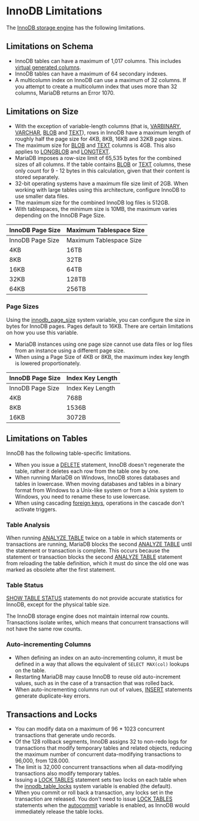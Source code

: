 
# InnoDB Limitations

The [InnoDB storage engine](../../../../general-resources/learning-and-training/training-and-tutorials/advanced-mariadb-articles/development-articles/quality/innodb-upgrade-tests/README.md) has the following limitations.


## Limitations on Schema


* InnoDB tables can have a maximum of 1,017 columns. This includes [virtual generated columns](../../sql-statements-and-structure/sql-statements/data-definition/create/generated-columns.md).
* InnoDB tables can have a maximum of 64 secondary indexes.
* A multicolumn index on InnoDB can use a maximum of 32 columns. If you attempt to create a multicolumn index that uses more than 32 columns, MariaDB returns an Error 1070.


## Limitations on Size


* With the exception of variable-length columns (that is, [VARBINARY](../../data-types/string-data-types/varbinary.md), [VARCHAR](../../data-types/string-data-types/varchar.md), [BLOB](../../data-types/string-data-types/blob.md) and [TEXT](../../data-types/string-data-types/text.md)), rows in InnoDB have a maximum length of roughly half the page size for 4KB, 8KB, 16KB and 32KB page sizes.
* The maximum size for [BLOB](../../data-types/string-data-types/blob.md) and [TEXT](../../data-types/string-data-types/text.md) columns is 4GB. This also applies to [LONGBLOB](../../data-types/string-data-types/longblob.md) and [LONGTEXT](../../data-types/string-data-types/longtext.md).
* MariaDB imposes a row-size limit of 65,535 bytes for the combined sizes of all columns. If the table contains [BLOB](../../data-types/string-data-types/blob.md) or [TEXT](../../data-types/string-data-types/text.md) columns, these only count for 9 - 12 bytes in this calculation, given that their content is stored separately.
* 32-bit operating systems have a maximum file size limit of 2GB. When working with large tables using this architecture, configure InnoDB to use smaller data files.
* The maximum size for the combined InnoDB log files is 512GB.
* With tablespaces, the minimum size is 10MB, the maximum varies depending on the InnoDB Page Size.



| InnoDB Page Size | Maximum Tablespace Size |
| --- | --- |
| InnoDB Page Size | Maximum Tablespace Size |
| 4KB | 16TB |
| 8KB | 32TB |
| 16KB | 64TB |
| 32KB | 128TB |
| 64KB | 256TB |



### Page Sizes


Using the [innodb_page_size](innodb-system-variables.md#innodb_page_size) system variable, you can configure the size in bytes for InnoDB pages. Pages default to 16KB. There are certain limitations on how you use this variable.


* MariaDB instances using one page size cannot use data files or log files from an instance using a different page size.
* When using a Page Size of 4KB or 8KB, the maximum index key length is lowered proportionately.



| InnoDB Page Size | Index Key Length |
| --- | --- |
| InnoDB Page Size | Index Key Length |
| 4KB | 768B |
| 8KB | 1536B |
| 16KB | 3072B |



## Limitations on Tables


InnoDB has the following table-specific limitations.


* When you issue a [DELETE](../../sql-statements-and-structure/sql-statements/data-manipulation/changing-deleting-data/delete.md) statement, InnoDB doesn't regenerate the table, rather it deletes each row from the table one by one.
* When running MariaDB on Windows, InnoDB stores databases and tables in lowercase. When moving databases and tables in a binary format from Windows to a Unix-like system or from a Unix system to Windows, you need to rename these to use lowercase.
* When using cascading [foreign keys](../../../server-usage/replication-cluster-multi-master/optimization-and-tuning/optimization-and-indexes/foreign-keys.md), operations in the cascade don't activate triggers.


### Table Analysis


When running [ANALYZE TABLE](../../sql-statements-and-structure/sql-statements/table-statements/analyze-table.md) twice on a table in which statements or transactions are running, MariaDB blocks the second [ANALYZE TABLE](../../sql-statements-and-structure/sql-statements/table-statements/analyze-table.md) until the statement or transaction is complete. This occurs because the statement or transaction blocks the second [ANALYZE TABLE](../../sql-statements-and-structure/sql-statements/table-statements/analyze-table.md) statement from reloading the table definition, which it must do since the old one was marked as obsolete after the first statement.


### Table Status


[SHOW TABLE STATUS](../../sql-statements-and-structure/sql-statements/administrative-sql-statements/show/show-table-status.md) statements do not provide accurate statistics for InnoDB, except for the physical table size.


The InnoDB storage engine does not maintain internal row counts. Transactions isolate writes, which means that concurrent transactions will not have the same row counts.


### Auto-incrementing Columns


* When defining an index on an auto-incrementing column, it must be defined in a way that allows the equivalent of `SELECT MAX(col)` lookups on the table.
* Restarting MariaDB may cause InnoDB to reuse old auto-increment values, such as in the case of a transaction that was rolled back.
* When auto-incrementing columns run out of values, [INSERT](../../sql-statements-and-structure/sql-statements/built-in-functions/string-functions/insert-function.md) statements generate duplicate-key errors.


## Transactions and Locks


* You can modify data on a maximum of 96 * 1023 concurrent transactions that generate undo records.
* Of the 128 rollback segments, InnoDB assigns 32 to non-redo logs for transactions that modify temporary tables and related objects, reducing the maximum number of concurrent data-modifying transactions to 96,000, from 128.000.
* The limit is 32,000 concurrent transactions when all data-modifying transactions also modify temporary tables.
* Issuing a [LOCK TABLES](../../sql-statements-and-structure/sql-statements/transactions/lock-tables.md) statement sets two locks on each table when the [innodb_table_locks](innodb-system-variables.md#innodb_table_locks) system variable is enabled (the default).
* When you commit or roll back a transaction, any locks set in the transaction are released. You don't need to issue [LOCK TABLES](../../sql-statements-and-structure/sql-statements/transactions/lock-tables.md) statements when the [autocommit](../../../server-usage/replication-cluster-multi-master/optimization-and-tuning/system-variables/server-system-variables.md#autocommit) variable is enabled, as InnoDB would immediately release the table locks.


